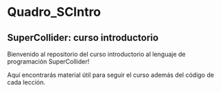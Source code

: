 # Quadro_SCIntro
## SuperCollider: curso introductorio

Bienvenido al repositorio del curso introductorio al lenguaje de programación SuperCollider!

Aquí encontrarás material útil para seguir el curso además del código de cada lección. 

